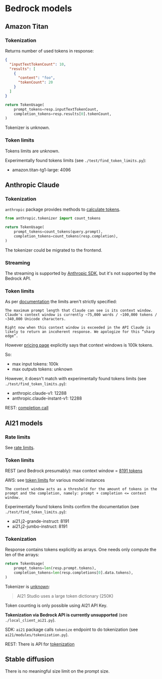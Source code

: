 # Bedrock models

## Amazon Titan

### Tokenization

Returns number of used tokens in response:

```json
{
  "inputTextTokenCount": 10,
  "results": [
    {
      "content": "foo",
      "tokenCount": 20
    }
  ]
}
```

```python
return TokenUsage(
    prompt_tokens=resp.inputTextTokenCount,
    completion_tokens=resp.results[0].tokenCount,
)
```

Tokenizer is unknown.

### Token limits

Tokens limits are unknown.

Experimentally found tokens limits (see `./test/find_token_limits.py`):

- amazon.titan-tg1-large: 4096

## Anthropic Claude

### Tokenization

`anthropic` package provides methods to [calculate tokens](https://github.com/anthropics/anthropic-sdk-python/blob/main/examples/tokens.py).

```python
from anthropic.tokenizer import count_tokens

return TokenUsage(
    prompt_tokens=count_tokens(query.prompt),
    completion_tokens=count_tokens(resp.completion),
)
```

The tokenizer could be migrated to the frontend.

### Streaming

The streaming is supported by [Anthropic SDK](https://github.com/anthropics/anthropic-sdk-python/blob/main/examples/streaming.py), but it's not supported by the Bedrock API.

### Token limits

As per [documentation](https://docs.anthropic.com/claude/docs/introduction-to-prompt-design#prompt-length) the limits aren't strictly specified:

```
The maximum prompt length that Claude can see is its context window. Claude's context window is currently ~75,000 words / ~100,000 tokens / ~340,000 Unicode characters.

Right now when this context window is exceeded in the API Claude is likely to return an incoherent response. We apologize for this “sharp edge”.
```

However [pricing page](https://www.anthropic.com/pricing) explicitly says that context windows is 100k tokens.

So:

- max input tokens: 100k
- max outputs tokens: unknown

However, it doesn't match with experimentally found tokens limits (see `./test/find_token_limits.py`):

- anthropic.claude-v1: 12288
- anthropic.claude-instant-v1: 12288

REST: [completion call](https://docs.anthropic.com/claude/reference/complete_post)

## AI21 models

### Rate limits

See [rate limits](https://docs.ai21.com/docs/rate-limits).

### Token limits

REST (and Bedrock presumably): max context window = [8191 tokens](https://docs.ai21.com/reference/j2-complete-ref)

AWS: see [token limits](https://docs.ai21.com/docs/choosing-the-right-instance-type-for-amazon-sagemaker-models#foundation-models) for various model instances

```
The context window acts as a threshold for the amount of tokens in the prompt and the completion, namely: prompt + completion <= context window.
```

Experimentally found tokens limits confirm the documentation (see `./test/find_token_limits.py`):

- ai21.j2-grande-instruct: 8191
- ai21.j2-jumbo-instruct: 8191

### Tokenization

Response contains tokens explicitly as arrays. One needs only compute the len of the arrays:

```python
return TokenUsage(
    prompt_tokens=len(resp.prompt.tokens),
    completion_tokens=len(resp.completions[0].data.tokens),
)
```

Tokenizer is [unknown](https://docs.ai21.com/docs/tokenizer-tokenization):

> AI21 Studio uses a large token dictionary (250K)

Token counting is only possible using AI21 API Key.

**Tokenization via Bedrock API is currently unsupported** (see `./local_client_ai21.py`).

SDK: `ai21` package calls `tokenize` endpoint to do tokenization (see `ai21/modules/tokenization.py`).

REST: There is API for [tokenization](https://docs.ai21.com/reference/tokenize-ref)

## Stable diffusion

There is no meaningful size limit on the prompt size.
